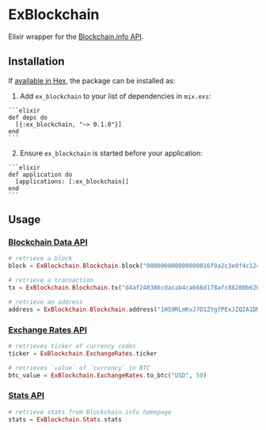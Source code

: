 # ExBlockchain

Elixir wrapper for the [Blockchain.info API](https://blockchain.info/api).


## Installation

If [available in Hex](https://hex.pm/docs/publish), the package can be installed as:

  1. Add `ex_blockchain` to your list of dependencies in `mix.exs`:

    ```elixir
    def deps do
      [{:ex_blockchain, "~> 0.1.0"}]
    end
    ```

  2. Ensure `ex_blockchain` is started before your application:

    ```elixir
    def application do
      [applications: [:ex_blockchain]]
    end
    ```

## Usage

### [Blockchain Data API](https://blockchain.info/api/blockchain_api)

```elixir
# retrieve a block
block = ExBlockchain.Blockchain.block("000000000000000016f9a2c3e0f4c1245ff24856a79c34806969f5084f410680")
```

```elixir
# retrieve a transaction
tx = ExBlockchain.Blockchain.tx("d4af240386cdacab4ca666d178afc88280b620ae308ae8d2585e9ab8fc664a94")
```

```elixir
# retrieve an address
address = ExBlockchain.Blockchain.address("1HS9RLmKvJ7D1ZYgfPExJZQZA1DMU3DEVd")
```

### [Exchange Rates API](https://blockchain.info/api/exchange_rates_api)

```elixir
# retrieves ticker of currency codes
ticker = ExBlockchain.ExchangeRates.ticker
```

```elixir
# retrieves `value` of `currency` in BTC
btc_value = ExBlockchain.ExchangeRates.to_btc("USD", 50)
```

### [Stats API](https://blockchain.info/api/charts_api)

```elixir
# retrieve stats from Blockchain.info homepage
stats = ExBlockchain.Stats.stats
```
